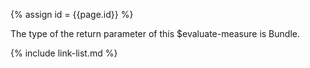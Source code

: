 
{% assign id = {{page.id}} %}

<div class="note-to-balloters" markdown="1">
The type of the return parameter of this $evaluate-measure is Bundle. 
</div>

{% include link-list.md %}
